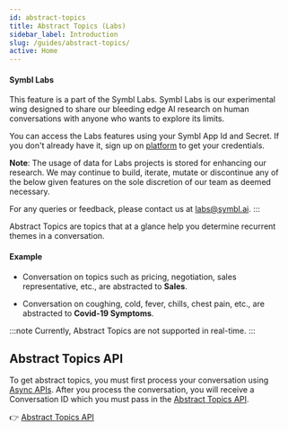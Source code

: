 ```yaml
---
id: abstract-topics
title: Abstract Topics (Labs)
sidebar_label: Introduction
slug: /guides/abstract-topics/
active: Home
---
```


#### Symbl Labs
This feature is a part of the Symbl Labs. Symbl Labs is our experimental wing designed to share our bleeding edge AI research on human conversations with anyone who wants to explore its limits. 


You can access the Labs features using your Symbl App Id and Secret.  If you don't already have it, sign up on [platform](https://platform.symbl.ai/#/login) to get your credentials.

**Note**: The usage of data for Labs projects is stored for enhancing our research.  We may continue to build, iterate, mutate or discontinue any of the below given features on the sole discretion of our team as deemed necessary. 

For any queries or feedback, please contact us at labs@symbl.ai.
:::

Abstract Topics are topics that at a glance help you determine recurrent themes in a conversation.

#### Example

- Conversation on topics such as pricing, negotiation, sales representative, etc., are abstracted to **Sales**.

- Conversation on coughing, cold, fever, chills, chest pain, etc., are abstracted to **Covid-19 Symptoms**.

:::note
Currently, Abstract Topics are not supported in real-time. 
:::

## Abstract Topics API

To get abstract topics, you must first process your conversation using [Async APIs](/docs/async-api/introduction). After you process the conversation, you will receive a Conversation ID which you must pass in the [Abstract Topics API](/docs/api-reference/abstract-topics). 

👉 [Abstract Topics API](/docs/api-reference/abstract-topics)

